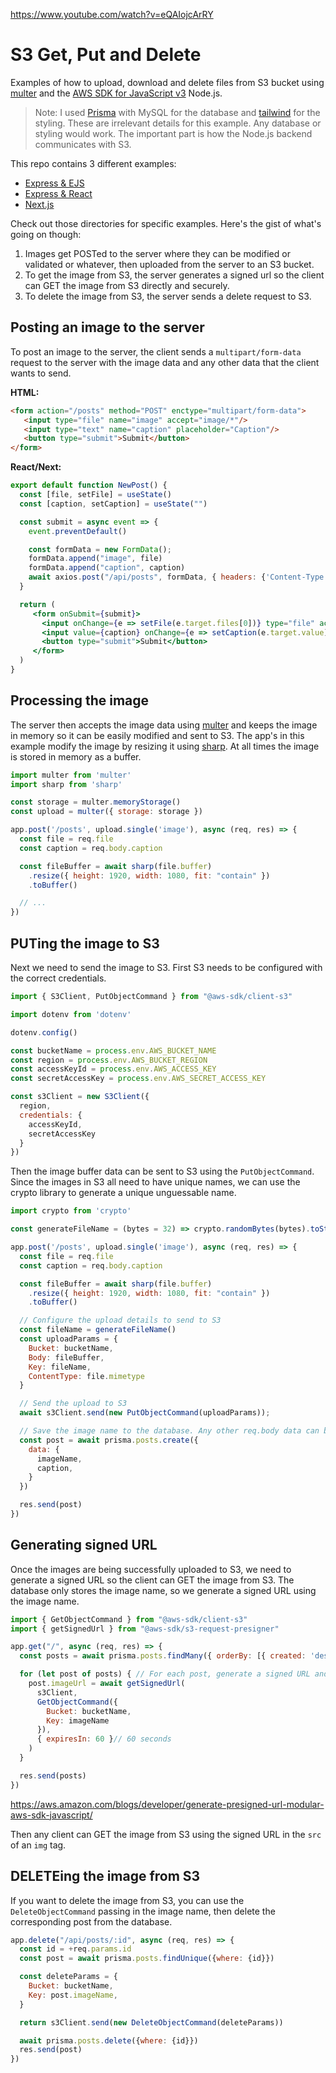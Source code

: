 https://www.youtube.com/watch?v=eQAIojcArRY

# S3 Get, Put and Delete 

Examples of how to upload, download and delete files from S3 bucket using [multer](https://www.npmjs.com/package/multer) and the [AWS SDK for JavaScript v3](https://docs.aws.amazon.com/AWSJavaScriptSDK/v3/latest/index.html) Node.js. 

> Note:
> I used [Prisma](https://www.prisma.io/) with MySQL for the database and [tailwind](https://tailwindcss.com/) for the styling. These are irrelevant details for this example. Any database or styling would work. The important part is how the Node.js backend communicates with S3.

This repo contains 3 different examples:

* [Express & EJS](https://github.com/meech-ward/s3-get-put-and-delete/tree/master/express-ejs)
* [Express & React](https://github.com/meech-ward/s3-get-put-and-delete/tree/master/express-react)
* [Next.js](https://github.com/meech-ward/s3-get-put-and-delete/tree/master/next)

Check out those directories for specific examples. Here's the gist of what's going on though:

1. Images get POSTed to the server where they can be modified or validated or whatever, then uploaded from the server to an S3 bucket. 
2. To get the image from S3, the server generates a signed url so the client can GET the image from S3 directly and securely.
3. To delete the image from S3, the server sends a delete request to S3.

## Posting an image to the server

To post an image to the server, the client sends a `multipart/form-data` request to the server with the image data and any other data that the client wants to send.

**HTML:**
```html
<form action="/posts" method="POST" enctype="multipart/form-data">
   <input type="file" name="image" accept="image/*"/>
   <input type="text" name="caption" placeholder="Caption"/>
   <button type="submit">Submit</button>
</form>
```

**React/Next:**
```jsx
export default function NewPost() {  
  const [file, setFile] = useState()
  const [caption, setCaption] = useState("")

  const submit = async event => {
    event.preventDefault()

    const formData = new FormData();
    formData.append("image", file)
    formData.append("caption", caption)
    await axios.post("/api/posts", formData, { headers: {'Content-Type': 'multipart/form-data'}})
  }

  return (
     <form onSubmit={submit}>
       <input onChange={e => setFile(e.target.files[0])} type="file" accept="image/*"></input>
       <input value={caption} onChange={e => setCaption(e.target.value)} type="text" placeholder='Caption'></input>
       <button type="submit">Submit</button>
     </form>
  )
}
```

## Processing the image 

The server then accepts the image data using [multer](https://www.npmjs.com/package/multer) and keeps the image in memory so it can be easily modified and sent to S3. The app's in this example modify the image by resizing it using [sharp](https://www.npmjs.com/package/sharp). At all times the image is stored in memory as a buffer.

```js
import multer from 'multer'
import sharp from 'sharp'

const storage = multer.memoryStorage()
const upload = multer({ storage: storage })

app.post('/posts', upload.single('image'), async (req, res) => {
  const file = req.file 
  const caption = req.body.caption

  const fileBuffer = await sharp(file.buffer)
    .resize({ height: 1920, width: 1080, fit: "contain" })
    .toBuffer()

  // ...
})
```

## PUTing the image to S3

Next we need to send the image to S3. First S3 needs to be configured with the correct credentials.

```js
import { S3Client, PutObjectCommand } from "@aws-sdk/client-s3"

import dotenv from 'dotenv'

dotenv.config()

const bucketName = process.env.AWS_BUCKET_NAME
const region = process.env.AWS_BUCKET_REGION
const accessKeyId = process.env.AWS_ACCESS_KEY
const secretAccessKey = process.env.AWS_SECRET_ACCESS_KEY

const s3Client = new S3Client({
  region,
  credentials: {
    accessKeyId,
    secretAccessKey
  }
})
```

Then the image buffer data can be sent to S3 using the `PutObjectCommand`. Since the images in S3 all need to have unique names, we can use the crypto library to generate a unique unguessable name.

```js
import crypto from 'crypto'

const generateFileName = (bytes = 32) => crypto.randomBytes(bytes).toString('hex')

app.post('/posts', upload.single('image'), async (req, res) => {
  const file = req.file 
  const caption = req.body.caption

  const fileBuffer = await sharp(file.buffer)
    .resize({ height: 1920, width: 1080, fit: "contain" })
    .toBuffer()

  // Configure the upload details to send to S3
  const fileName = generateFileName()
  const uploadParams = {
    Bucket: bucketName,
    Body: fileBuffer,
    Key: fileName,
    ContentType: file.mimetype
  }

  // Send the upload to S3
  await s3Client.send(new PutObjectCommand(uploadParams));

  // Save the image name to the database. Any other req.body data can be saved here too but we don't need any other image data.
  const post = await prisma.posts.create({
    data: {
      imageName,
      caption,
    }
  })

  res.send(post)
})
```

## Generating signed URL

Once the images are being successfully uploaded to S3, we need to generate a signed URL so the client can GET the image from S3. The database only stores the image name, so we generate a signed URL using the image name.

```js
import { GetObjectCommand } from "@aws-sdk/client-s3"
import { getSignedUrl } from "@aws-sdk/s3-request-presigner"

app.get("/", async (req, res) => {
  const posts = await prisma.posts.findMany({ orderBy: [{ created: 'desc' }] }) // Get all posts from the database

  for (let post of posts) { // For each post, generate a signed URL and save it to the post object
    post.imageUrl = await getSignedUrl(
      s3Client,
      GetObjectCommand({
        Bucket: bucketName,
        Key: imageName
      }),
      { expiresIn: 60 }// 60 seconds
    )
  }

  res.send(posts)
})
```

https://aws.amazon.com/blogs/developer/generate-presigned-url-modular-aws-sdk-javascript/


Then any client can GET the image from S3 using the signed URL in the `src` of an `img` tag.

## DELETEing the image from S3

If you want to delete the image from S3, you can use the `DeleteObjectCommand` passing in the image name, then delete the corresponding post from the database.

```js
app.delete("/api/posts/:id", async (req, res) => {
  const id = +req.params.id
  const post = await prisma.posts.findUnique({where: {id}}) 

  const deleteParams = {
    Bucket: bucketName,
    Key: post.imageName,
  }

  return s3Client.send(new DeleteObjectCommand(deleteParams))

  await prisma.posts.delete({where: {id}})
  res.send(post)
})
```
